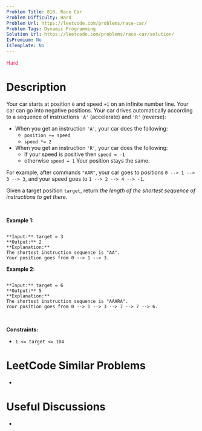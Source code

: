 ```yaml
---
Problem Title: 818. Race Car
Problem Difficulty: Hard
Problem Url: https://leetcode.com/problems/race-car/
Problem Tags: Dynamic Programming
Solution Url: https://leetcode.com/problems/race-car/solution/
IsPremium: No
IsTemplate: No
---
```


<span style="color: rgb(233, 30, 99);">Hard</span>

# Description

Your car starts at position `0` and speed `+1` on an infinite number line. Your car can go into negative positions. Your car drives automatically according to a sequence of instructions `'A'` (accelerate) and `'R'` (reverse):


* When you get an instruction `'A'`, your car does the following:
	+ `position += speed`
	+ `speed *= 2`
* When you get an instruction `'R'`, your car does the following:
	+ If your speed is positive then `speed = -1`
	+ otherwise `speed = 1`
 Your position stays the same.


For example, after commands `"AAR"`, your car goes to positions `0 --> 1 --> 3 --> 3`, and your speed goes to `1 --> 2 --> 4 --> -1`.


Given a target position `target`, return *the length of the shortest sequence of instructions to get there*.


 


**Example 1:**



```

**Input:** target = 3
**Output:** 2
**Explanation:** 
The shortest instruction sequence is "AA".
Your position goes from 0 --> 1 --> 3.

```

**Example 2:**



```

**Input:** target = 6
**Output:** 5
**Explanation:** 
The shortest instruction sequence is "AAARA".
Your position goes from 0 --> 1 --> 3 --> 7 --> 7 --> 6.

```

 


**Constraints:**


* `1 <= target <= 104`




# LeetCode Similar Problems

- []()

# Useful Discussions

- []()
